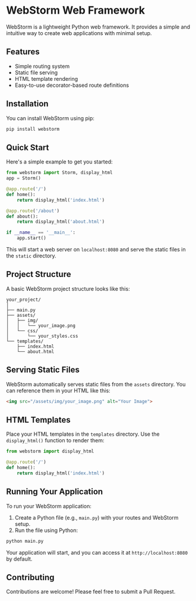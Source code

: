 # WebStorm Web Framework

WebStorm is a lightweight Python web framework. It provides a simple and intuitive way to create web applications with minimal setup.

## Features

- Simple routing system
- Static file serving
- HTML template rendering
- Easy-to-use decorator-based route definitions

## Installation

You can install WebStorm using pip:

```bash
pip install webstorm
```

## Quick Start

Here's a simple example to get you started:

```python
from webstorm import Storm, display_html
app = Storm()

@app.route('/')
def home():
    return display_html('index.html')

@app.route('/about')
def about():
    return display_html('about.html')

if __name__ == '__main__':
    app.start()
```

This will start a web server on `localhost:8080` and serve the static files in the `static` directory.

## Project Structure

A basic WebStorm project structure looks like this:

```text
your_project/
│
├── main.py
├── assets/
│   ├── img/
│   │   └── your_image.png
│   └── css/
│       └── your_styles.css
└── templates/
    ├── index.html
    └── about.html
```

## Serving Static Files

WebStorm automatically serves static files from the `assets` directory. You can reference them in your HTML like this:

```html
<img src="/assets/img/your_image.png" alt="Your Image">
```

## HTML Templates

Place your HTML templates in the `templates` directory. Use the `display_html()` function to render them:

```python
from webstorm import display_html

@app.route('/')
def home():
    return display_html('index.html')
```

## Running Your Application

To run your WebStorm application:

1. Create a Python file (e.g., `main.py`) with your routes and WebStorm setup.
2. Run the file using Python:

```bash
python main.py
```

Your application will start, and you can access it at `http://localhost:8080` by default.

## Contributing

Contributions are welcome! Please feel free to submit a Pull Request.
